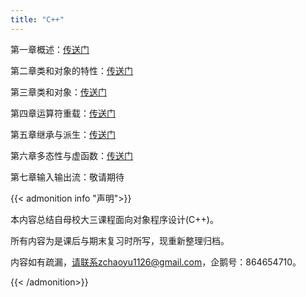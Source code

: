 ```yaml
---
title: "C++"
---
```


第一章概述：[传送门](http://zchaoyu1126/2022/07/cpp-ch1/)

第二章类和对象的特性：[传送门](http://zchaoyu1126/2022/07/cpp-ch2/)

第三章类和对象：[传送门](http://zchaoyu1126/2022/07/cpp-ch3/)

第四章运算符重载：[传送门](http://zchaoyu1126/2022/07/cpp-ch4/)

第五章继承与派生：[传送门](http://zchaoyu1126/2022/07/cpp-ch5/)

第六章多态性与虚函数：[传送门](http://zchaoyu1126/2022/07/cpp-ch6/)

第七章输入输出流：敬请期待

{{< admonition info "声明">}}

本内容总结自母校大三课程面向对象程序设计(C++)。

所有内容为是课后与期末复习时所写，现重新整理归档。

内容如有疏漏，请联系zchaoyu1126@gmail.com，企鹅号：864654710。

{{< /admonition>}}